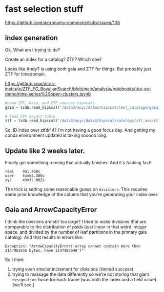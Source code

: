 # fast selection stuff

https://github.com/astronomy-commons/lsdb/issues/108

## index generation

Ok. What am I trying to do?

Create an index for a catalog? ZTF? Which one?

Looks like AndyT is using both gaia and ZTF for things. But probably just ZTF for timedomain.

https://github.com/dirac-institute/ZTF_FG_BoyajianSearch/blob/main/analysis/notebooks/tda-uw-demo/time-series%20open-clusters.ipynb

```python
#Load ZTF, Gaia, and ZTF sources hipscats
gaia = lsdb.read_hipscat("/data3/epyc/data3/hipscat/test_catalogs/gaia_symbolic")

# load ZTF object table
ztf = lsdb.read_hipscat("/data3/epyc/data3/hipscat/catalogs/ztf_axs/ztf_dr14")
```

So. ID index over ztfdr14? I'm not having a good focus day. And getting
my conda environment updated is taking sooooo long.

## Update like 2 weeks later.

Finally got something running that actually finishes. And it's fucking fast!

    real    9m1.468s
    user    54m54.385s
    sys     43m32.002s

The trick is setting some reasonable guess on `divisions`. This requires some prior
knowledge of the column that you're generating your index over.

## Gaia and ArrowCapacityError

I think the divisions are still too large? I tried to make divisions that are comparable to
the distribution of psids (just linear in that weird integer space, and divided by the number
of leaf partitions in the primary gaia catalog). And that results in errors like:

    Exception: "ArrowCapacityError('array cannot contain more than 2147483646 bytes, have 2147483648')"

So I think
1. trying even smaller increment for divisions (limited success)
2. trying to massage the data differently so we're not storing that giant `designation`
    twice for each frame (was both the index and a field value). (we'll see.)
